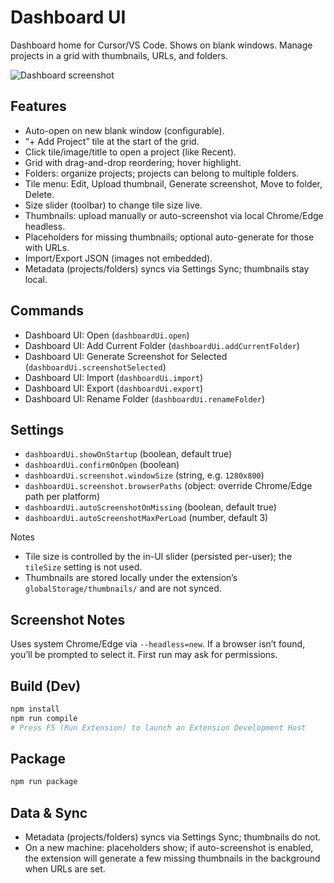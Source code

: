 # Dashboard UI

Dashboard home for Cursor/VS Code. Shows on blank windows. Manage projects in a grid with thumbnails, URLs, and folders.

![Dashboard screenshot](media/screenshots/dashboard.png)

## Features
- Auto-open on new blank window (configurable).
- “+ Add Project” tile at the start of the grid.
- Click tile/image/title to open a project (like Recent).
- Grid with drag-and-drop reordering; hover highlight.
- Folders: organize projects; projects can belong to multiple folders.
- Tile menu: Edit, Upload thumbnail, Generate screenshot, Move to folder, Delete.
- Size slider (toolbar) to change tile size live.
- Thumbnails: upload manually or auto-screenshot via local Chrome/Edge headless.
- Placeholders for missing thumbnails; optional auto-generate for those with URLs.
- Import/Export JSON (images not embedded).
- Metadata (projects/folders) syncs via Settings Sync; thumbnails stay local.

## Commands
- Dashboard UI: Open (`dashboardUi.open`)
- Dashboard UI: Add Current Folder (`dashboardUi.addCurrentFolder`)
- Dashboard UI: Generate Screenshot for Selected (`dashboardUi.screenshotSelected`)
- Dashboard UI: Import (`dashboardUi.import`)
- Dashboard UI: Export (`dashboardUi.export`)
- Dashboard UI: Rename Folder (`dashboardUi.renameFolder`)

## Settings
- `dashboardUi.showOnStartup` (boolean, default true)
- `dashboardUi.confirmOnOpen` (boolean)
- `dashboardUi.screenshot.windowSize` (string, e.g. `1280x800`)
- `dashboardUi.screenshot.browserPaths` (object: override Chrome/Edge path per platform)
- `dashboardUi.autoScreenshotOnMissing` (boolean, default true)
- `dashboardUi.autoScreenshotMaxPerLoad` (number, default 3)

Notes
- Tile size is controlled by the in-UI slider (persisted per-user); the `tileSize` setting is not used.
- Thumbnails are stored locally under the extension’s `globalStorage/thumbnails/` and are not synced.

## Screenshot Notes
Uses system Chrome/Edge via `--headless=new`. If a browser isn’t found, you’ll be prompted to select it. First run may ask for permissions.

## Build (Dev)
```bash
npm install
npm run compile
# Press F5 (Run Extension) to launch an Extension Development Host
```

## Package
```bash
npm run package
```

## Data & Sync
- Metadata (projects/folders) syncs via Settings Sync; thumbnails do not.
- On a new machine: placeholders show; if auto-screenshot is enabled, the extension will generate a few missing thumbnails in the background when URLs are set.
